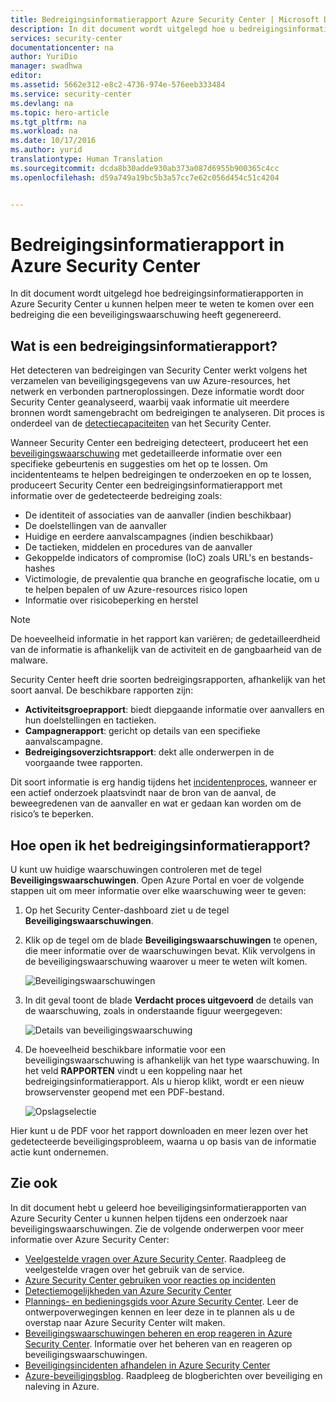 ```yaml
---
title: Bedreigingsinformatierapport Azure Security Center | Microsoft Docs
description: In dit document wordt uitgelegd hoe u bedreigingsinformatierapporten in Azure Security Center gebruikt tijdens een onderzoek om meer informatie over een beveiligingswaarschuwing te krijgen.
services: security-center
documentationcenter: na
author: YuriDio
manager: swadhwa
editor: 
ms.assetid: 5662e312-e8c2-4736-974e-576eeb333484
ms.service: security-center
ms.devlang: na
ms.topic: hero-article
ms.tgt_pltfrm: na
ms.workload: na
ms.date: 10/17/2016
ms.author: yurid
translationtype: Human Translation
ms.sourcegitcommit: dcda8b30adde930ab373a087d6955b900365c4cc
ms.openlocfilehash: d59a749a19bc5b3a57cc7e62c056d454c51c4204


---
```

# <a name="azure-security-center-threat-intelligence-report"></a>Bedreigingsinformatierapport in Azure Security Center
In dit document wordt uitgelegd hoe bedreigingsinformatierapporten in Azure Security Center u kunnen helpen meer te weten te komen over een bedreiging die een beveiligingswaarschuwing heeft gegenereerd.

## <a name="what-is-a-threat-intelligence-report"></a>Wat is een bedreigingsinformatierapport?
Het detecteren van bedreigingen van Security Center werkt volgens het verzamelen van beveiligingsgegevens van uw Azure-resources, het netwerk en verbonden partneroplossingen. Deze informatie wordt door Security Center geanalyseerd, waarbij vaak informatie uit meerdere bronnen wordt samengebracht om bedreigingen te analyseren. Dit proces is onderdeel van de [detectiecapaciteiten](security-center-detection-capabilities.md) van het Security Center. 

Wanneer Security Center een bedreiging detecteert, produceert het een [beveiligingswaarschuwing](security-center-managing-and-responding-alerts.md) met gedetailleerde informatie over een specifieke gebeurtenis en suggesties om het op te lossen. Om incidententeams te helpen bedreigingen te onderzoeken en op te lossen, produceert Security Center een bedreigingsinformatierapport met informatie over de gedetecteerde bedreiging zoals: 

* De identiteit of associaties van de aanvaller (indien beschikbaar)
* De doelstellingen van de aanvaller
* Huidige en eerdere aanvalscampagnes (indien beschikbaar)
* De tactieken, middelen en procedures van de aanvaller
* Gekoppelde indicators of compromise (IoC) zoals URL's en bestands-hashes
* Victimologie, de prevalentie qua branche en geografische locatie, om u te helpen bepalen of uw Azure-resources risico lopen
* Informatie over risicobeperking en herstel

> [!NOTE]
> De hoeveelheid informatie in het rapport kan variëren; de gedetailleerdheid van de informatie is afhankelijk van de activiteit en de gangbaarheid van de malware.
> 
> 

Security Center heeft drie soorten bedreigingsrapporten, afhankelijk van het soort aanval. De beschikbare rapporten zijn:

* **Activiteitsgroeprapport**: biedt diepgaande informatie over aanvallers en hun doelstellingen en tactieken.
* **Campagnerapport**: gericht op details van een specifieke aanvalscampagne. 
* **Bedreigingsoverzichtsrapport**: dekt alle onderwerpen in de voorgaande twee rapporten.

Dit soort informatie is erg handig tijdens het [incidentenproces](security-center-incident-response.md), wanneer er een actief onderzoek plaatsvindt naar de bron van de aanval, de beweegredenen van de aanvaller en wat er gedaan kan worden om de risico’s te beperken. 

## <a name="how-to-access-the-threat-intelligence-report"></a>Hoe open ik het bedreigingsinformatierapport?
U kunt uw huidige waarschuwingen controleren met de tegel **Beveiligingswaarschuwingen**. Open Azure Portal en voer de volgende stappen uit om meer informatie over elke waarschuwing weer te geven:

1. Op het Security Center-dashboard ziet u de tegel **Beveiligingswaarschuwingen**.
2. Klik op de tegel om de blade **Beveiligingswaarschuwingen** te openen, die meer informatie over de waarschuwingen bevat. Klik vervolgens in de beveiligingswaarschuwing waarover u meer te weten wilt komen.
   
    ![Beveiligingswaarschuwingen](./media/security-center-threat-report/security-center-threat-report-fig1.png)
3. In dit geval toont de blade **Verdacht proces uitgevoerd** de details van de waarschuwing, zoals in onderstaande figuur weergegeven:
   
    ![Details van beveiligingswaarschuwing](./media/security-center-threat-report/security-center-threat-report-fig2.png)
4. De hoeveelheid beschikbare informatie voor een beveiligingswaarschuwing is afhankelijk van het type waarschuwing. In het veld **RAPPORTEN** vindt u een koppeling naar het bedreigingsinformatierapport. Als u hierop klikt, wordt er een nieuw browservenster geopend met een PDF-bestand.
   
   ![Opslagselectie](./media/security-center-threat-report/security-center-threat-report-fig3.png)

Hier kunt u de PDF voor het rapport downloaden en meer lezen over het gedetecteerde beveiligingsprobleem, waarna u op basis van de informatie actie kunt ondernemen.

## <a name="see-also"></a>Zie ook
In dit document hebt u geleerd hoe beveiligingsinformatierapporten van Azure Security Center u kunnen helpen tijdens een onderzoek naar beveiligingswaarschuwingen. Zie de volgende onderwerpen voor meer informatie over Azure Security Center:

* [Veelgestelde vragen over Azure Security Center](security-center-faq.md). Raadpleeg de veelgestelde vragen over het gebruik van de service.
* [Azure Security Center gebruiken voor reacties op incidenten](security-center-incident-response.md)
* [Detectiemogelijkheden van Azure Security Center](security-center-detection-capabilities.md)
* [Plannings- en bedieningsgids voor Azure Security Center](security-center-planning-and-operations-guide.md). Leer de ontwerpoverwegingen kennen en leer deze in te plannen als u de overstap naar Azure Security Center wilt maken.
* [Beveiligingswaarschuwingen beheren en erop reageren in Azure Security Center](security-center-managing-and-responding-alerts.md). Informatie over het beheren van en reageren op beveiligingswaarschuwingen.
* [Beveiligingsincidenten afhandelen in Azure Security Center](security-center-incident.md)
* [Azure-beveiligingsblog](http://blogs.msdn.com/b/azuresecurity/). Raadpleeg de blogberichten over beveiliging en naleving in Azure.




<!--HONumber=Dec16_HO1-->


